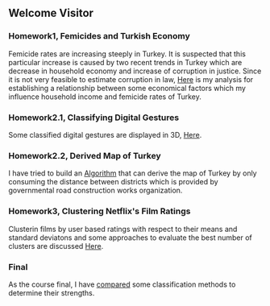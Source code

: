 ## Welcome Visitor



### Homework1, Femicides and Turkish Economy
Femicide rates are increasing steeply in Turkey. It is suspected that this particular increase is caused by two recent trends in Turkey which are decrease in household economy and increase of corruption in justice. Since it is not very feasible to estimate corruption in law, [Here](https://github.com/Han-Droidd/ETM-Projects/blob/main/ETM58D%2C%20Femicides%20and%20The%20Economy.ipynb) is my analysis for establishing a relationship between some economical factors which my influence household income and femicide rates of Turkey.


### Homework2.1, Classifying Digital Gestures
Some classified digital gestures are displayed in 3D, [Here](https://github.com/Han-Droidd/ETM-Projects/blob/main/ETM58D%2C%20Visualizing%20Digital%20Gestures.ipynb).


### Homework2.2, Derived Map of Turkey
I have tried to build an [Algorithm](https://github.com/Han-Droidd/ETM-Projects/blob/main/ETM58D%2C%20Derived%20Map%20of%20Turkey.ipynb) that can derive the map of Turkey by only consuming the distance between districts which is provided by governmental road construction works organization.


### Homework3, Clustering Netflix's Film Ratings
Clusterin films by user based ratings with respect to their means and standard deviatons and some approaches to evaluate the best number of clusters are discussed [Here](https://github.com/Han-Droidd/ETM-Projects/blob/main/ETM58D%2C%20Clustering%20Netflix's%20Film%20Ratings.ipynb).

### Final
As the course final, I have [compared](https://github.com/Han-Droidd/ETM-Projects/blob/main/ETM58D%2C%20Accuracy%20Comparison%20of%20Classification%20Algorithms.ipynb) some classification methods to determine their strengths.
